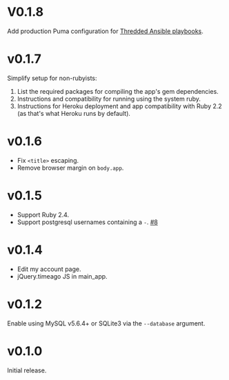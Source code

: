 # V0.1.8

Add production Puma configuration for
[Thredded Ansible playbooks](https://github.com/thredded/thredded-ansible).

# v0.1.7

Simplify setup for non-rubyists:

1. List the required packages for compiling the app's gem dependencies.
2. Instructions and compatibility for running using the system ruby.
3. Instructions for Heroku deployment and app compatibility with Ruby 2.2
   (as that's what Heroku runs by default).

# v0.1.6

* Fix `<title>` escaping.
* Remove browser margin on `body.app`.

# v0.1.5

* Support Ruby 2.4.
* Support postgresql usernames containing a `-`.
  [#8](https://github.com/thredded/thredded_create_app/issues/8)

# v0.1.4

* Edit my account page.
* jQuery.timeago JS in main_app.

# v0.1.2

Enable using MySQL v5.6.4+ or SQLite3 via the `--database` argument.

# v0.1.0

Initial release.
